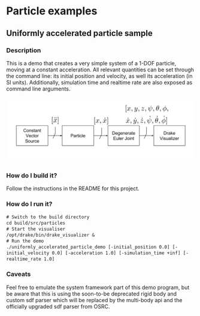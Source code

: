 # Particle examples

## Uniformly accelerated particle sample

### Description

This is a demo that creates a very simple system of a 1-DOF particle, moving at a constant acceleration.
All relevant quantities can be set through the command line: its initial position and velocity, as
well its acceleration (in SI units). Additionally, simulation time and realtime rate are also exposed
as command line arguments.

![demo diagram](docs/uniformly_accelerated_particle_diagram.png)

### How do I build it?

Follow the instructions in the README for this project.

### How do I run it?

```
# Switch to the build directory
cd build/src/particles
# Start the visualiser
/opt/drake/bin/drake_visualizer &
# Run the demo
./uniformly_accelerated_particle_demo [-initial_position 0.0] [-initial_velocity 0.0] [-acceleration 1.0] [-simulation_time +inf] [-realtime_rate 1.0]
```

### Caveats

Feel free to emulate the system framework part of this demo program, but be aware that this is using the
soon-to-be deprecated rigid body and custom sdf parser which will be replaced by the multi-body api and
the officially upgraded sdf parser from OSRC.
